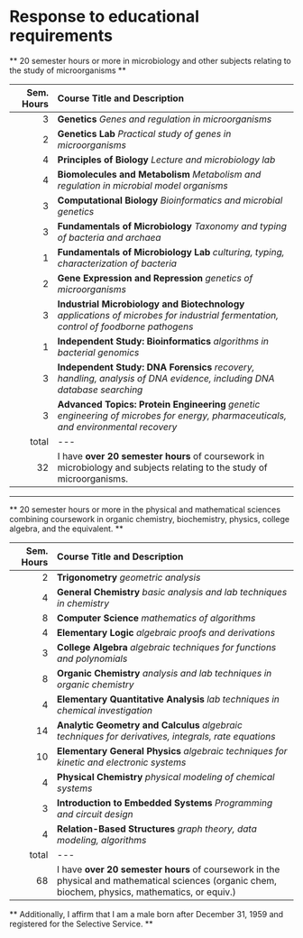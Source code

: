 Response to educational requirements
====================================

** 20 semester hours or more in microbiology and other subjects relating to the study of microorganisms **

Sem. Hours | Course Title and Description
----------:|:----------------------------
3 | **Genetics** *Genes and regulation in microorganisms*
2 | **Genetics Lab** *Practical study of genes in microorganisms*
4 | **Principles of Biology** *Lecture and microbiology lab*
4 | **Biomolecules and Metabolism** *Metabolism and regulation in microbial model organisms*
3 | **Computational Biology** *Bioinformatics and microbial genetics*
3 | **Fundamentals of Microbiology** *Taxonomy and typing of bacteria and archaea*
1 | **Fundamentals of Microbiology Lab** *culturing, typing, characterization of bacteria* 
2 | **Gene Expression and Repression** *genetics of microorganisms*
3 | **Industrial Microbiology and Biotechnology** *applications of microbes for industrial fermentation, control of foodborne pathogens*
1 | **Independent Study: Bioinformatics** *algorithms in bacterial genomics*
3 | **Independent Study: DNA Forensics** *recovery, handling, analysis of DNA evidence, including DNA database searching*
3 | **Advanced Topics: Protein Engineering** *genetic engineering of microbes for energy, pharmaceuticals, and environmental recovery*
total | ---
32 | I have **over 20 semester hours** of coursework in microbiology and subjects relating to the study of microorganisms.

---

** 20 semester hours or more in the physical and mathematical sciences combining coursework in organic chemistry, biochemistry, physics, college algebra, and the equivalent. **

Sem. Hours | Course Title and Description
----------:|:----------------------------
2 | **Trigonometry** *geometric analysis*
4 | **General Chemistry** *basic analysis and lab techniques in chemistry*
8 | **Computer Science** *mathematics of algorithms*
4 | **Elementary Logic** *algebraic proofs and derivations*
3 | **College Algebra** *algebraic techniques for functions and polynomials*
8 | **Organic Chemistry** *analysis and lab techniques in organic chemistry*
4 | **Elementary Quantitative Analysis** *lab techniques in chemical investigation*
14| **Analytic Geometry and Calculus** *algebraic techniques for derivatives, integrals, rate equations*
10| **Elementary General Physics** *algebraic techniques for kinetic and electronic systems*
4 | **Physical Chemistry** *physical modeling of chemical systems*
3 | **Introduction to Embedded Systems** *Programming and circuit design*
4 | **Relation-Based Structures** *graph theory, data modeling, algorithms*
total | ---
68 | I have **over 20 semester hours** of coursework in the physical and mathematical sciences (organic chem, biochem, physics, mathematics, or equiv.)

** Additionally, I affirm that I am a male born after December 31, 1959 and registered for the Selective Service. **
